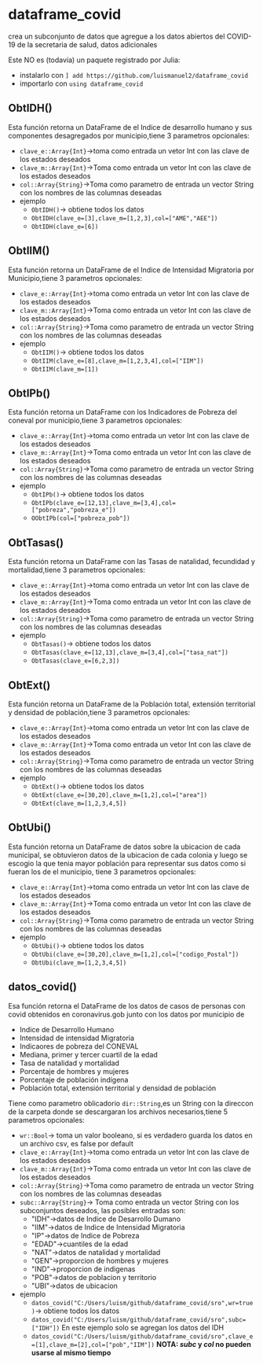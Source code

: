# dataframe_covid
crea un subconjunto de datos que agregue a los datos abiertos del COVID-19 de la secretaria de salud, datos adicionales

Este NO es (todavía) un paquete registrado por Julia:
* instalarlo con `] add https://github.com/luismanuel2/dataframe_covid`
* importarlo con `using dataframe_covid`

## ObtIDH()
Esta función retorna un DataFrame de el Indice de desarrollo humano y sus componentes desagregados por municipio,tiene 3 parametros opcionales:
* `clave_e::Array{Int}`->toma como entrada un vetor Int con las clave de los estados deseados
* `clave_m::Array{Int}`->Toma como entrada un vetor Int con las clave de los estados deseados
* `col::Array{String}`->Toma como parametro de entrada un vector String con los nombres de las columnas deseadas  
* ejemplo
   * `ObtIDH()`-> obtiene todos los datos
   * `ObtIDH(clave_e=[3],clave_m=[1,2,3],col=["AME","AEE"])`
   * `ObtIDH(clave_e=[6])`


## ObtIIM()
 Esta función retorna un DataFrame de el Indice de Intensidad Migratoria por Municipio,tiene 3 parametros opcionales:
 * `clave_e::Array{Int}`->toma como entrada un vetor Int con las clave de los estados deseados
 * `clave_m::Array{Int}`->Toma como entrada un vetor Int con las clave de los estados deseados
 * `col::Array{String}`->Toma como parametro de entrada un vector String con los nombres de las columnas deseadas  
 * ejemplo
   * `ObtIIM()`-> obtiene todos los datos
   * `ObtIIM(clave_e=[8],clave_m=[1,2,3,4],col=["IIM"])`
   * `ObtIIM(clave_m=[1])`

## ObtIPb()
Esta función retorna un DataFrame con los Indicadores de Pobreza del coneval por municipio,tiene 3 parametros opcionales:
* `clave_e::Array{Int}`->toma como entrada un vetor Int con las clave de los estados deseados
* `clave_m::Array{Int}`->Toma como entrada un vetor Int con las clave de los estados deseados
* `col::Array{String}`->Toma como parametro de entrada un vector String con los nombres de las columnas deseadas  
* ejemplo
   * `ObtIPb()`-> obtiene todos los datos
   * `ObtIPb(clave_e=[12,13],clave_m=[3,4],col=["pobreza","pobreza_e"])`
   * `OObtIPb(col=["pobreza_pob"])`

## ObtTasas()
Esta función retorna un DataFrame con las Tasas de natalidad, fecundidad y mortalidad,tiene 3 parametros opcionales:
* `clave_e::Array{Int}`->toma como entrada un vetor Int con las clave de los estados deseados
* `clave_m::Array{Int}`->Toma como entrada un vetor Int con las clave de los estados deseados
* `col::Array{String}`->Toma como parametro de entrada un vector String con los nombres de las columnas deseadas  
* ejemplo
   * `ObtTasas()`-> obtiene todos los datos
   * `ObtTasas(clave_e=[12,13],clave_m=[3,4],col=["tasa_nat"])`
   * `ObtTasas(clave_e=[6,2,3])`

## ObtExt()
Esta función retorna un DataFrame de la Población total, extensión territorial y densidad de población,tiene 3 parametros opcionales:
   * `clave_e::Array{Int}`->toma como entrada un vetor Int con las clave de los estados deseados
   * `clave_m::Array{Int}`->Toma como entrada un vetor Int con las clave de los estados deseados
   * `col::Array{String}`->Toma como parametro de entrada un vector String con los nombres de las columnas deseadas  
   * ejemplo
      * `ObtExt()`-> obtiene todos los datos
      * `ObtExt(clave_e=[30,20],clave_m=[1,2],col=["area"])`
      * `ObtExt(clave_m=[1,2,3,4,5])`
      
## ObtUbi()
Esta función retorna un DataFrame de datos sobre la ubicacion de cada municipal, se obtuvieron datos de la ubicacion de cada colonia y luego se escogio la que tenia mayor población para representar sus datos como si fueran los de el municipio, tiene 3 parametros opcionales:
* `clave_e::Array{Int}`->toma como entrada un vetor Int con las clave de los estados deseados
* `clave_m::Array{Int}`->Toma como entrada un vetor Int con las clave de los estados deseados
* `col::Array{String}`->Toma como parametro de entrada un vector String con los nombres de las columnas deseadas  
* ejemplo
   * `ObtUbi()`-> obtiene todos los datos
   * `ObtUbi(clave_e=[30,20],clave_m=[1,2],col=["codigo_Postal"])`
   * `ObtUbi(clave_m=[1,2,3,4,5])`



## datos_covid()
Esa función retorna el DataFrame de los datos de casos de personas con covid obtenidos en coronavirus.gob junto con los datos por municipio  de
* Indice de Desarrollo Humano
* Intensidad de intensidad Migratoria
* Indicaores de pobreza del CONEVAL
* Mediana, primer y tercer cuartil de la edad
* Tasa de natalidad y mortalidad
* Porcentaje de hombres y mujeres
* Porcentaje de población indígena
* Población total, extensión territorial y densidad de población

Tiene como parametro oblicadorio `dir::String`,es un String con la direccon de la carpeta donde se descargaran los archivos necesarios,tiene 5 parametros opcionales:
* `wr::Bool`-> toma un valor booleano, si es verdadero guarda los datos en un archivo csv, es false por default
* `clave_e::Array{Int}`->toma como entrada un vetor Int con las clave de los estados deseados
* `clave_m::Array{Int}`->Toma como entrada un vetor Int con las clave de los estados deseados
* `col::Array{String}`->Toma como parametro de entrada un vector String con los nombres de las columnas deseadas
* `subc::Array{String}`-> Toma como entrada un vector String con los subconjuntos deseados, las posibles entradas son:
   * "IDH"->datos de Indice de Desarrollo Dumano
   * "IIM"->datos de Indice de Intensidad Migratoria
   * "IP"->datos de Indice de Pobreza
   * "EDAD"->cuantiles de la edad
   * "NAT"->datos de natalidad y mortalidad
   * "GEN"->proporcion de hombres y mujeres
   * "IND"->proporcion de indigenas
   * "POB"->datos de poblacion y territorio
   * "UBI"->datos de ubicacion
* ejemplo
   * `datos_covid("C:/Users/luism/github/dataframe_covid/sro",wr=true)`-> obtiene todos los datos
   * `datos_covid("C:/Users/luism/github/dataframe_covid/sro",subc=["IDH"])`  En este ejemplo solo se agregan los datos del IDH
   * `datos_covid("C:/Users/luism/github/dataframe_covid/sro",clave_e=[1],clave_m=[2],col=["pob","IIM"])`
**NOTA: _subc_ y _col_ no pueden usarse al mismo tiempo**
